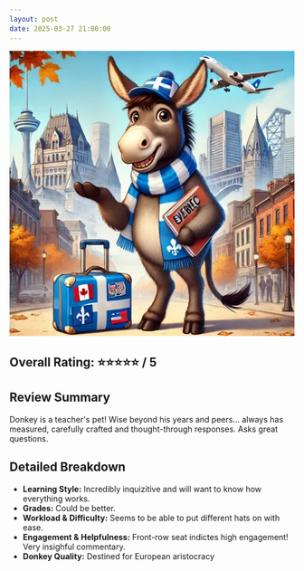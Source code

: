 ```yaml
---
layout: post
date: 2025-03-27 21:00:00
---
```


![donkey](/assets/european.webp)

## Overall Rating: ⭐⭐⭐⭐⭐ / 5  

## Review Summary  
Donkey is a teacher's pet! Wise beyond his years and peers... always has
measured, carefully crafted and thought-through responses. Asks great questions.

## Detailed Breakdown  

- **Learning Style:** Incredibly inquizitive and will want to know how everything works.
- **Grades:** Could be better.
- **Workload & Difficulty:** Seems to be able to put different hats on with ease. 
- **Engagement & Helpfulness:** Front-row seat indictes high engagement! Very insighful commentary.
- **Donkey Quality:** Destined for European aristocracy

